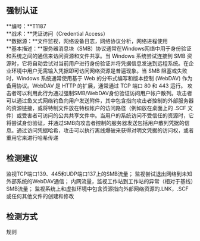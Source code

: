## 强制认证  
**编号：**T1187  
**战术：**凭证访问（Credential Access）  
**数据源：**文件监视，网络设备日志，网络协议分析，网络进程使用  
**基本描述：**服务器消息块（SMB）协议通常在Windows网络中用于身份验证和系统之间的通信来访问资源和文件共享。当 Windows 系统尝试连接到 SMB 资源时，它将自动尝试对当前用户进行身份验证并将凭据信息发送到远程系统。在企业环境中用户无需输入凭据即可访问网络资源是普遍现象。当 SMB 阻塞或失败时，Windows 系统通常使用基于 Web 的分布式编写和版本控制 (WebDAV) 作为备用协议。WebDAV 是 HTTP 的扩展，通常通过 TCP 端口 80 和 443 运行。
攻击者可以利用此行为通过强制SMB/WebDAV身份验证访问用户帐户散列。攻击者可以通过鱼叉式网络钓鱼向用户发送附件，其中包含指向攻击者控制的外部服务器的资源链接，或将特制文件放在特权帐户的访问路径（例如放在桌面上的 .SCF 文件）或受害者可访问的公共共享文件中。当用户的系统访问不受信任的资源时，它将尝试身份验证，并通过SMB向攻击者控制的服务器发送包括用户散列凭据的信息。通过访问凭据哈希，攻击可以执行离线爆破来获得对明文凭据的访问权，或者重用它来进行哈希传递  
## 检测建议  
监视TCP端口139、445和UDP端口137上的SMB流量；
监视尝试退出网络到未知外部系统的WebDAV通信；
内网流量，监视工作站到工作站的异常（相对于基线）SMB流量；
监视系统上和虚拟环境中包含资源指向外部网络资源的.LNK，.SCF或任何其他文件的创建和修改  
## 检测方式  
规则